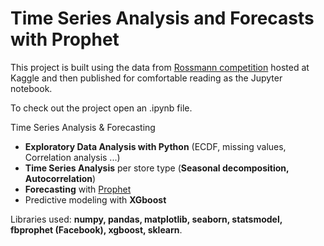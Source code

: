 # Time Series Analysis and Forecasts with Prophet

This project is built using the data from [Rossmann competition](https://www.kaggle.com/c/rossmann-store-sales) hosted at Kaggle and then published for comfortable reading as the Jupyter notebook.

To check out the project open an .ipynb file.

Time Series Analysis & Forecasting

- __Exploratory Data Analysis with Python__ (ECDF, missing values, Correlation analysis ...)
- __Time Series Analysis__ per store type (__Seasonal decomposition, Autocorrelation__)
- __Forecasting__ with [Prophet](https://github.com/facebookincubator/prophet)
- Predictive modeling with __XGboost__

Libraries used: __numpy, pandas, matplotlib, seaborn, statsmodel, fbprophet (Facebook), xgboost, sklearn__.


